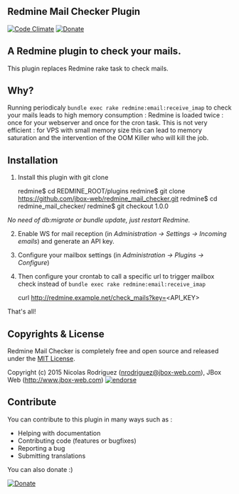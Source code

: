 ## Redmine Mail Checker Plugin

[![Code Climate](https://codeclimate.com/github/jbox-web/redmine_mail_checker.png)](https://codeclimate.com/github/jbox-web/redmine_mail_checker)
[![Donate](https://www.paypalobjects.com/en_US/i/btn/btn_donate_LG.gif)](https://www.paypal.com/cgi-bin/webscr?cmd=_s-xclick&hosted_button_id=FBT7E7DAVVEEU)

## A Redmine plugin to check your mails.

This plugin replaces Redmine rake task to check mails.

## Why?

Running periodicaly ```bundle exec rake redmine:email:receive_imap``` to check your mails leads to high memory consumption : Redmine is loaded twice : once for your webserver and once for the cron task.
This is not very efficient : for VPS with small memory size this can lead to memory saturation and the intervention of the OOM Killer who will kill the job.

## Installation

1. Install this plugin with git clone

    redmine$ cd REDMINE_ROOT/plugins
    redmine$ git clone https://github.com/jbox-web/redmine_mail_checker.git
    redmine$ cd redmine_mail_checker/
    redmine$ git checkout 1.0.0

*No need of db:migrate or bundle update, just restart Redmine.*

2. Enable WS for mail reception (in *Administration -> Settings -> Incoming emails*) and generate an API key.

3. Configure your mailbox settings (in *Administration -> Plugins -> Configure*)

4. Then configure your crontab to call a specific url to trigger mailbox check instead of ```bundle exec rake redmine:email:receive_imap```

    curl http://redmine.example.net/check_mails?key=<API_KEY>


That's all!

## Copyrights & License

Redmine Mail Checker is completely free and open source and released under the [MIT License](https://github.com/jbox-web/redmine_mail_checker/blob/devel/LICENSE).

Copyright (c) 2015 Nicolas Rodriguez (nrodriguez@jbox-web.com), JBox Web (http://www.jbox-web.com) [![endorse](https://api.coderwall.com/n-rodriguez/endorsecount.png)](https://coderwall.com/n-rodriguez)

## Contribute

You can contribute to this plugin in many ways such as :
* Helping with documentation
* Contributing code (features or bugfixes)
* Reporting a bug
* Submitting translations

You can also donate :)

[![Donate](https://www.paypalobjects.com/en_US/i/btn/btn_donate_LG.gif)](https://www.paypal.com/cgi-bin/webscr?cmd=_s-xclick&hosted_button_id=FBT7E7DAVVEEU)

